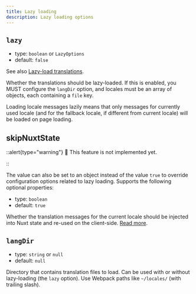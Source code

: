 ```yaml
---
title: Lazy loading
description: Lazy loading options
---
```


## `lazy`

- type: `boolean` or `LazyOptions`
- default: `false`

See also [Lazy-load translations](/guide/lazy-load-translations).

Whether the translations should be lazy-loaded. If this is enabled, you MUST configure the `langDir` option, and locales must be an array of objects, each containing a `file` key.

Loading locale messages lazily means that only messages for currently used locale (and for the fallback locale, if different from current locale) will be loaded on page loading.


## skipNuxtState

::alert{type="warning"}
🚧 This feature is not implemented yet.

::

The value can also be set to an object instead of the value `true` to override configuration options related to lazy loading. Supports the following optional properties:

- type: `boolean`
- default: `true`

Whether the translation messages for the current locale should be injected into Nuxt state and re-used on the client-side. [Read more](/guide/lazy-load-translations#lazy-configuration-options).

## `langDir`

- type: `string` or `null`
- default: `null`

Directory that contains translation files to load. Can be used with or without lazy-loading (the `lazy` option). Use Webpack paths like `~/locales/` (with trailing slash).
